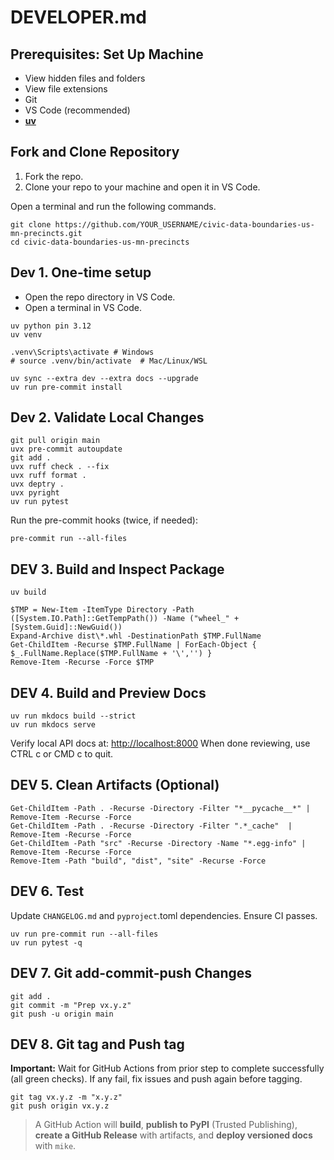# DEVELOPER.md

## Prerequisites: Set Up Machine

- View hidden files and folders
- View file extensions
- Git
- VS Code (recommended)
- **[uv](https://github.com/astral-sh/uv)**

## Fork and Clone Repository

1. Fork the repo.
2. Clone your repo to your machine and open it in VS Code.

Open a terminal and run the following commands.

```shell
git clone https://github.com/YOUR_USERNAME/civic-data-boundaries-us-mn-precincts.git
cd civic-data-boundaries-us-mn-precincts
```

## Dev 1. One-time setup

- Open the repo directory in VS Code.
- Open a terminal in VS Code.

```shell
uv python pin 3.12
uv venv

.venv\Scripts\activate # Windows
# source .venv/bin/activate  # Mac/Linux/WSL

uv sync --extra dev --extra docs --upgrade
uv run pre-commit install
```

## Dev 2. Validate Local Changes

```shell
git pull origin main
uvx pre-commit autoupdate
git add .
uvx ruff check . --fix
uvx ruff format .
uvx deptry .
uvx pyright
uv run pytest
```

Run the pre-commit hooks (twice, if needed):

```shell
pre-commit run --all-files
```

## DEV 3. Build and Inspect Package

```shell
uv build

$TMP = New-Item -ItemType Directory -Path ([System.IO.Path]::GetTempPath()) -Name ("wheel_" + [System.Guid]::NewGuid())
Expand-Archive dist\*.whl -DestinationPath $TMP.FullName
Get-ChildItem -Recurse $TMP.FullName | ForEach-Object { $_.FullName.Replace($TMP.FullName + '\','') }
Remove-Item -Recurse -Force $TMP
```

## DEV 4. Build and Preview Docs

```shell
uv run mkdocs build --strict
uv run mkdocs serve
```

Verify local API docs at: <http://localhost:8000>
When done reviewing, use CTRL c or CMD c to quit.

## DEV 5. Clean Artifacts (Optional)

```shell
Get-ChildItem -Path . -Recurse -Directory -Filter "*__pycache__*" | Remove-Item -Recurse -Force
Get-ChildItem -Path . -Recurse -Directory -Filter ".*_cache"  | Remove-Item -Recurse -Force
Get-ChildItem -Path "src" -Recurse -Directory -Name "*.egg-info" | Remove-Item -Recurse -Force
Remove-Item -Path "build", "dist", "site" -Recurse -Force
```

## DEV 6. Test

Update `CHANGELOG.md` and `pyproject`.toml dependencies.
Ensure CI passes.

```shell
uv run pre-commit run --all-files
uv run pytest -q
```

## DEV 7. Git add-commit-push Changes

```shell
git add .
git commit -m "Prep vx.y.z"
git push -u origin main
```

## DEV 8. Git tag and Push tag

**Important:** Wait for GitHub Actions from prior step to complete successfully (all green checks).
If any fail, fix issues and push again before tagging.

```shell
git tag vx.y.z -m "x.y.z"
git push origin vx.y.z
```

> A GitHub Action will **build**, **publish to PyPI** (Trusted Publishing), **create a GitHub Release** with artifacts, and **deploy versioned docs** with `mike`.
